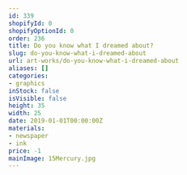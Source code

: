 ```yaml
---
id: 339
shopifyId: 0
shopifyOptionId: 0
order: 236
title: Do you know what I dreamed about?
slug: do-you-know-what-i-dreamed-about
url: art-works/do-you-know-what-i-dreamed-about
aliases: []
categories:
- graphics
inStock: false
isVisible: false
height: 35
width: 25
date: 2019-01-01T00:00:00Z
materials:
- newspaper
- ink
price: -1
mainImage: 15Mercury.jpg
---
```


